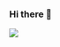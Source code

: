 ### Hi there 👋
<a href="https://velog.io/@phantom5087" target="_blank"><img src="https://img.shields.io/badge/blog-#20C997?style=flat-square&logo=Velog&logoColor=#20C997"/></a>
<!--
**SHark-Uni/SHark-Uni** is a ✨ _special_ ✨ repository because its `README.md` (this file) appears on your GitHub profile.

Here are some ideas to get you started:

- 🔭 I’m currently working on ...
- 🌱 I’m currently learning ...
- 👯 I’m looking to collaborate on ...
- 🤔 I’m looking for help with ...
- 💬 Ask me about ...
- 📫 How to reach me: ...
- 😄 Pronouns: ...
- ⚡ Fun fact: ...
-->
